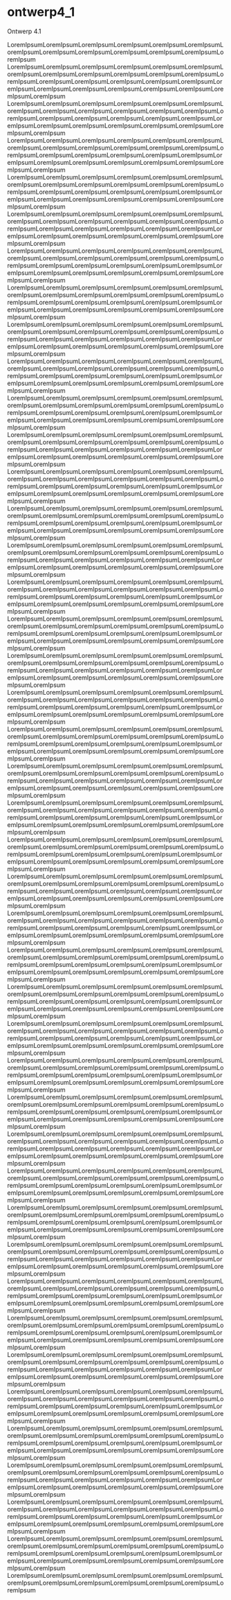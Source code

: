 # ontwerp4_1
Ontwerp 4.1

LoremIpsumLoremIpsumLoremIpsumLoremIpsumLoremIpsumLoremIpsumLoremIpsumLoremIpsumLoremIpsumLoremIpsumLoremIpsumLoremIpsumLoremIpsum
LoremIpsumLoremIpsumLoremIpsumLoremIpsumLoremIpsumLoremIpsumLoremIpsumLoremIpsumLoremIpsumLoremIpsumLoremIpsumLoremIpsumLoremIpsumLoremIpsumLoremIpsumLoremIpsumLoremIpsumLoremIpsumLoremIpsumLoremIpsumLoremIpsumLoremIpsumLoremIpsumLoremIpsumLoremIpsumLoremIpsum
LoremIpsumLoremIpsumLoremIpsumLoremIpsumLoremIpsumLoremIpsumLoremIpsumLoremIpsumLoremIpsumLoremIpsumLoremIpsumLoremIpsumLoremIpsumLoremIpsumLoremIpsumLoremIpsumLoremIpsumLoremIpsumLoremIpsumLoremIpsumLoremIpsumLoremIpsumLoremIpsumLoremIpsumLoremIpsumLoremIpsum
LoremIpsumLoremIpsumLoremIpsumLoremIpsumLoremIpsumLoremIpsumLoremIpsumLoremIpsumLoremIpsumLoremIpsumLoremIpsumLoremIpsumLoremIpsumLoremIpsumLoremIpsumLoremIpsumLoremIpsumLoremIpsumLoremIpsumLoremIpsumLoremIpsumLoremIpsumLoremIpsumLoremIpsumLoremIpsumLoremIpsum
LoremIpsumLoremIpsumLoremIpsumLoremIpsumLoremIpsumLoremIpsumLoremIpsumLoremIpsumLoremIpsumLoremIpsumLoremIpsumLoremIpsumLoremIpsumLoremIpsumLoremIpsumLoremIpsumLoremIpsumLoremIpsumLoremIpsumLoremIpsumLoremIpsumLoremIpsumLoremIpsumLoremIpsumLoremIpsumLoremIpsum
LoremIpsumLoremIpsumLoremIpsumLoremIpsumLoremIpsumLoremIpsumLoremIpsumLoremIpsumLoremIpsumLoremIpsumLoremIpsumLoremIpsumLoremIpsumLoremIpsumLoremIpsumLoremIpsumLoremIpsumLoremIpsumLoremIpsumLoremIpsumLoremIpsumLoremIpsumLoremIpsumLoremIpsumLoremIpsumLoremIpsum
LoremIpsumLoremIpsumLoremIpsumLoremIpsumLoremIpsumLoremIpsumLoremIpsumLoremIpsumLoremIpsumLoremIpsumLoremIpsumLoremIpsumLoremIpsumLoremIpsumLoremIpsumLoremIpsumLoremIpsumLoremIpsumLoremIpsumLoremIpsumLoremIpsumLoremIpsumLoremIpsumLoremIpsumLoremIpsumLoremIpsum
LoremIpsumLoremIpsumLoremIpsumLoremIpsumLoremIpsumLoremIpsumLoremIpsumLoremIpsumLoremIpsumLoremIpsumLoremIpsumLoremIpsumLoremIpsumLoremIpsumLoremIpsumLoremIpsumLoremIpsumLoremIpsumLoremIpsumLoremIpsumLoremIpsumLoremIpsumLoremIpsumLoremIpsumLoremIpsumLoremIpsum
LoremIpsumLoremIpsumLoremIpsumLoremIpsumLoremIpsumLoremIpsumLoremIpsumLoremIpsumLoremIpsumLoremIpsumLoremIpsumLoremIpsumLoremIpsumLoremIpsumLoremIpsumLoremIpsumLoremIpsumLoremIpsumLoremIpsumLoremIpsumLoremIpsumLoremIpsumLoremIpsumLoremIpsumLoremIpsumLoremIpsum
LoremIpsumLoremIpsumLoremIpsumLoremIpsumLoremIpsumLoremIpsumLoremIpsumLoremIpsumLoremIpsumLoremIpsumLoremIpsumLoremIpsumLoremIpsumLoremIpsumLoremIpsumLoremIpsumLoremIpsumLoremIpsumLoremIpsumLoremIpsumLoremIpsumLoremIpsumLoremIpsumLoremIpsumLoremIpsumLoremIpsum
LoremIpsumLoremIpsumLoremIpsumLoremIpsumLoremIpsumLoremIpsumLoremIpsumLoremIpsumLoremIpsumLoremIpsumLoremIpsumLoremIpsumLoremIpsumLoremIpsumLoremIpsumLoremIpsumLoremIpsumLoremIpsumLoremIpsumLoremIpsumLoremIpsumLoremIpsumLoremIpsumLoremIpsumLoremIpsumLoremIpsum
LoremIpsumLoremIpsumLoremIpsumLoremIpsumLoremIpsumLoremIpsumLoremIpsumLoremIpsumLoremIpsumLoremIpsumLoremIpsumLoremIpsumLoremIpsumLoremIpsumLoremIpsumLoremIpsumLoremIpsumLoremIpsumLoremIpsumLoremIpsumLoremIpsumLoremIpsumLoremIpsumLoremIpsumLoremIpsumLoremIpsum
LoremIpsumLoremIpsumLoremIpsumLoremIpsumLoremIpsumLoremIpsumLoremIpsumLoremIpsumLoremIpsumLoremIpsumLoremIpsumLoremIpsumLoremIpsumLoremIpsumLoremIpsumLoremIpsumLoremIpsumLoremIpsumLoremIpsumLoremIpsumLoremIpsumLoremIpsumLoremIpsumLoremIpsumLoremIpsumLoremIpsum
LoremIpsumLoremIpsumLoremIpsumLoremIpsumLoremIpsumLoremIpsumLoremIpsumLoremIpsumLoremIpsumLoremIpsumLoremIpsumLoremIpsumLoremIpsumLoremIpsumLoremIpsumLoremIpsumLoremIpsumLoremIpsumLoremIpsumLoremIpsumLoremIpsumLoremIpsumLoremIpsumLoremIpsumLoremIpsumLoremIpsum
LoremIpsumLoremIpsumLoremIpsumLoremIpsumLoremIpsumLoremIpsumLoremIpsumLoremIpsumLoremIpsumLoremIpsumLoremIpsumLoremIpsumLoremIpsumLoremIpsumLoremIpsumLoremIpsumLoremIpsumLoremIpsumLoremIpsumLoremIpsumLoremIpsumLoremIpsumLoremIpsumLoremIpsumLoremIpsumLoremIpsum
LoremIpsumLoremIpsumLoremIpsumLoremIpsumLoremIpsumLoremIpsumLoremIpsumLoremIpsumLoremIpsumLoremIpsumLoremIpsumLoremIpsumLoremIpsumLoremIpsumLoremIpsumLoremIpsumLoremIpsumLoremIpsumLoremIpsumLoremIpsumLoremIpsumLoremIpsumLoremIpsumLoremIpsumLoremIpsumLoremIpsum
LoremIpsumLoremIpsumLoremIpsumLoremIpsumLoremIpsumLoremIpsumLoremIpsumLoremIpsumLoremIpsumLoremIpsumLoremIpsumLoremIpsumLoremIpsumLoremIpsumLoremIpsumLoremIpsumLoremIpsumLoremIpsumLoremIpsumLoremIpsumLoremIpsumLoremIpsumLoremIpsumLoremIpsumLoremIpsumLoremIpsum
LoremIpsumLoremIpsumLoremIpsumLoremIpsumLoremIpsumLoremIpsumLoremIpsumLoremIpsumLoremIpsumLoremIpsumLoremIpsumLoremIpsumLoremIpsumLoremIpsumLoremIpsumLoremIpsumLoremIpsumLoremIpsumLoremIpsumLoremIpsumLoremIpsumLoremIpsumLoremIpsumLoremIpsumLoremIpsumLoremIpsum
LoremIpsumLoremIpsumLoremIpsumLoremIpsumLoremIpsumLoremIpsumLoremIpsumLoremIpsumLoremIpsumLoremIpsumLoremIpsumLoremIpsumLoremIpsumLoremIpsumLoremIpsumLoremIpsumLoremIpsumLoremIpsumLoremIpsumLoremIpsumLoremIpsumLoremIpsumLoremIpsumLoremIpsumLoremIpsumLoremIpsum
LoremIpsumLoremIpsumLoremIpsumLoremIpsumLoremIpsumLoremIpsumLoremIpsumLoremIpsumLoremIpsumLoremIpsumLoremIpsumLoremIpsumLoremIpsumLoremIpsumLoremIpsumLoremIpsumLoremIpsumLoremIpsumLoremIpsumLoremIpsumLoremIpsumLoremIpsumLoremIpsumLoremIpsumLoremIpsumLoremIpsum
LoremIpsumLoremIpsumLoremIpsumLoremIpsumLoremIpsumLoremIpsumLoremIpsumLoremIpsumLoremIpsumLoremIpsumLoremIpsumLoremIpsumLoremIpsumLoremIpsumLoremIpsumLoremIpsumLoremIpsumLoremIpsumLoremIpsumLoremIpsumLoremIpsumLoremIpsumLoremIpsumLoremIpsumLoremIpsumLoremIpsum
LoremIpsumLoremIpsumLoremIpsumLoremIpsumLoremIpsumLoremIpsumLoremIpsumLoremIpsumLoremIpsumLoremIpsumLoremIpsumLoremIpsumLoremIpsumLoremIpsumLoremIpsumLoremIpsumLoremIpsumLoremIpsumLoremIpsumLoremIpsumLoremIpsumLoremIpsumLoremIpsumLoremIpsumLoremIpsumLoremIpsum
LoremIpsumLoremIpsumLoremIpsumLoremIpsumLoremIpsumLoremIpsumLoremIpsumLoremIpsumLoremIpsumLoremIpsumLoremIpsumLoremIpsumLoremIpsumLoremIpsumLoremIpsumLoremIpsumLoremIpsumLoremIpsumLoremIpsumLoremIpsumLoremIpsumLoremIpsumLoremIpsumLoremIpsumLoremIpsumLoremIpsum
LoremIpsumLoremIpsumLoremIpsumLoremIpsumLoremIpsumLoremIpsumLoremIpsumLoremIpsumLoremIpsumLoremIpsumLoremIpsumLoremIpsumLoremIpsumLoremIpsumLoremIpsumLoremIpsumLoremIpsumLoremIpsumLoremIpsumLoremIpsumLoremIpsumLoremIpsumLoremIpsumLoremIpsumLoremIpsumLoremIpsum
LoremIpsumLoremIpsumLoremIpsumLoremIpsumLoremIpsumLoremIpsumLoremIpsumLoremIpsumLoremIpsumLoremIpsumLoremIpsumLoremIpsumLoremIpsumLoremIpsumLoremIpsumLoremIpsumLoremIpsumLoremIpsumLoremIpsumLoremIpsumLoremIpsumLoremIpsumLoremIpsumLoremIpsumLoremIpsumLoremIpsum
LoremIpsumLoremIpsumLoremIpsumLoremIpsumLoremIpsumLoremIpsumLoremIpsumLoremIpsumLoremIpsumLoremIpsumLoremIpsumLoremIpsumLoremIpsumLoremIpsumLoremIpsumLoremIpsumLoremIpsumLoremIpsumLoremIpsumLoremIpsumLoremIpsumLoremIpsumLoremIpsumLoremIpsumLoremIpsumLoremIpsum
LoremIpsumLoremIpsumLoremIpsumLoremIpsumLoremIpsumLoremIpsumLoremIpsumLoremIpsumLoremIpsumLoremIpsumLoremIpsumLoremIpsumLoremIpsumLoremIpsumLoremIpsumLoremIpsumLoremIpsumLoremIpsumLoremIpsumLoremIpsumLoremIpsumLoremIpsumLoremIpsumLoremIpsumLoremIpsumLoremIpsum
LoremIpsumLoremIpsumLoremIpsumLoremIpsumLoremIpsumLoremIpsumLoremIpsumLoremIpsumLoremIpsumLoremIpsumLoremIpsumLoremIpsumLoremIpsumLoremIpsumLoremIpsumLoremIpsumLoremIpsumLoremIpsumLoremIpsumLoremIpsumLoremIpsumLoremIpsumLoremIpsumLoremIpsumLoremIpsumLoremIpsum
LoremIpsumLoremIpsumLoremIpsumLoremIpsumLoremIpsumLoremIpsumLoremIpsumLoremIpsumLoremIpsumLoremIpsumLoremIpsumLoremIpsumLoremIpsumLoremIpsumLoremIpsumLoremIpsumLoremIpsumLoremIpsumLoremIpsumLoremIpsumLoremIpsumLoremIpsumLoremIpsumLoremIpsumLoremIpsumLoremIpsum
LoremIpsumLoremIpsumLoremIpsumLoremIpsumLoremIpsumLoremIpsumLoremIpsumLoremIpsumLoremIpsumLoremIpsumLoremIpsumLoremIpsumLoremIpsumLoremIpsumLoremIpsumLoremIpsumLoremIpsumLoremIpsumLoremIpsumLoremIpsumLoremIpsumLoremIpsumLoremIpsumLoremIpsumLoremIpsumLoremIpsum
LoremIpsumLoremIpsumLoremIpsumLoremIpsumLoremIpsumLoremIpsumLoremIpsumLoremIpsumLoremIpsumLoremIpsumLoremIpsumLoremIpsumLoremIpsumLoremIpsumLoremIpsumLoremIpsumLoremIpsumLoremIpsumLoremIpsumLoremIpsumLoremIpsumLoremIpsumLoremIpsumLoremIpsumLoremIpsumLoremIpsum
LoremIpsumLoremIpsumLoremIpsumLoremIpsumLoremIpsumLoremIpsumLoremIpsumLoremIpsumLoremIpsumLoremIpsumLoremIpsumLoremIpsumLoremIpsumLoremIpsumLoremIpsumLoremIpsumLoremIpsumLoremIpsumLoremIpsumLoremIpsumLoremIpsumLoremIpsumLoremIpsumLoremIpsumLoremIpsumLoremIpsum
LoremIpsumLoremIpsumLoremIpsumLoremIpsumLoremIpsumLoremIpsumLoremIpsumLoremIpsumLoremIpsumLoremIpsumLoremIpsumLoremIpsumLoremIpsumLoremIpsumLoremIpsumLoremIpsumLoremIpsumLoremIpsumLoremIpsumLoremIpsumLoremIpsumLoremIpsumLoremIpsumLoremIpsumLoremIpsumLoremIpsum
LoremIpsumLoremIpsumLoremIpsumLoremIpsumLoremIpsumLoremIpsumLoremIpsumLoremIpsumLoremIpsumLoremIpsumLoremIpsumLoremIpsumLoremIpsumLoremIpsumLoremIpsumLoremIpsumLoremIpsumLoremIpsumLoremIpsumLoremIpsumLoremIpsumLoremIpsumLoremIpsumLoremIpsumLoremIpsumLoremIpsum
LoremIpsumLoremIpsumLoremIpsumLoremIpsumLoremIpsumLoremIpsumLoremIpsumLoremIpsumLoremIpsumLoremIpsumLoremIpsumLoremIpsumLoremIpsumLoremIpsumLoremIpsumLoremIpsumLoremIpsumLoremIpsumLoremIpsumLoremIpsumLoremIpsumLoremIpsumLoremIpsumLoremIpsumLoremIpsumLoremIpsum
LoremIpsumLoremIpsumLoremIpsumLoremIpsumLoremIpsumLoremIpsumLoremIpsumLoremIpsumLoremIpsumLoremIpsumLoremIpsumLoremIpsumLoremIpsumLoremIpsumLoremIpsumLoremIpsumLoremIpsumLoremIpsumLoremIpsumLoremIpsumLoremIpsumLoremIpsumLoremIpsumLoremIpsumLoremIpsumLoremIpsum
LoremIpsumLoremIpsumLoremIpsumLoremIpsumLoremIpsumLoremIpsumLoremIpsumLoremIpsumLoremIpsumLoremIpsumLoremIpsumLoremIpsumLoremIpsumLoremIpsumLoremIpsumLoremIpsumLoremIpsumLoremIpsumLoremIpsumLoremIpsumLoremIpsumLoremIpsumLoremIpsumLoremIpsumLoremIpsumLoremIpsum
LoremIpsumLoremIpsumLoremIpsumLoremIpsumLoremIpsumLoremIpsumLoremIpsumLoremIpsumLoremIpsumLoremIpsumLoremIpsumLoremIpsumLoremIpsumLoremIpsumLoremIpsumLoremIpsumLoremIpsumLoremIpsumLoremIpsumLoremIpsumLoremIpsumLoremIpsumLoremIpsumLoremIpsumLoremIpsumLoremIpsum
LoremIpsumLoremIpsumLoremIpsumLoremIpsumLoremIpsumLoremIpsumLoremIpsumLoremIpsumLoremIpsumLoremIpsumLoremIpsumLoremIpsumLoremIpsumLoremIpsumLoremIpsumLoremIpsumLoremIpsumLoremIpsumLoremIpsumLoremIpsumLoremIpsumLoremIpsumLoremIpsumLoremIpsumLoremIpsumLoremIpsum
LoremIpsumLoremIpsumLoremIpsumLoremIpsumLoremIpsumLoremIpsumLoremIpsumLoremIpsumLoremIpsumLoremIpsumLoremIpsumLoremIpsumLoremIpsumLoremIpsumLoremIpsumLoremIpsumLoremIpsumLoremIpsumLoremIpsumLoremIpsumLoremIpsumLoremIpsumLoremIpsumLoremIpsumLoremIpsumLoremIpsum
LoremIpsumLoremIpsumLoremIpsumLoremIpsumLoremIpsumLoremIpsumLoremIpsumLoremIpsumLoremIpsumLoremIpsumLoremIpsumLoremIpsumLoremIpsumLoremIpsumLoremIpsumLoremIpsumLoremIpsumLoremIpsumLoremIpsumLoremIpsumLoremIpsumLoremIpsumLoremIpsumLoremIpsumLoremIpsumLoremIpsum
LoremIpsumLoremIpsumLoremIpsumLoremIpsumLoremIpsumLoremIpsumLoremIpsumLoremIpsumLoremIpsumLoremIpsumLoremIpsumLoremIpsumLoremIpsumLoremIpsumLoremIpsumLoremIpsumLoremIpsumLoremIpsumLoremIpsumLoremIpsumLoremIpsumLoremIpsumLoremIpsumLoremIpsumLoremIpsumLoremIpsum
LoremIpsumLoremIpsumLoremIpsumLoremIpsumLoremIpsumLoremIpsumLoremIpsumLoremIpsumLoremIpsumLoremIpsumLoremIpsumLoremIpsumLoremIpsum